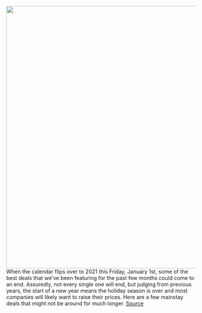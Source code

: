 <img src='https://cdn.vox-cdn.com/thumbor/lks2egaHJSqW3K_SsysEu7U1tfA=/0x0:2040x1360/1200x800/filters:focal(857x517:1183x843)/cdn.vox-cdn.com/uploads/chorus_image/image/68597707/DSCF2108.0.jpg' width='700px' /><br/>
When the calendar flips over to 2021 this Friday, January 1st, some of the best deals that we've been featuring for the past few months could come to an end. Assuredly, not every single one will end, but judging from previous years, the start of a new year means the holiday season is over and most companies will likely want to raise their prices. Here are a few mainstay deals that might not be around for much longer.
<a href='https://www.theverge.com/good-deals/2020/12/30/22206112/chromecast-google-sony-bose-headphones-amazon-best-buy-target-walmart-deal-sale'> Source <a/>